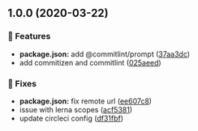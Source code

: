 ## 1.0.0 (2020-03-22)


### 🧩 Features

* **package.json:** add @commitlint/prompt ([37aa3dc](https://github.com/darkmatterjs/darkmatterjs/commit/37aa3dcb26fa6bbdc5390fe12348ba35c526daec))
* add commitizen and commitlint ([025aeed](https://github.com/darkmatterjs/darkmatterjs/commit/025aeedc573bab58aff1402a03372e3bcf009010))


### 🔧 Fixes

* **package.json:** fix remote url ([ee607c8](https://github.com/darkmatterjs/darkmatterjs/commit/ee607c8e085433270d105d9c8519754f63c91044))
* issue with lerna scopes ([acf5381](https://github.com/darkmatterjs/darkmatterjs/commit/acf5381130910333ab691b58bbbf4c3256019ffa))
* update circleci config ([df31fbf](https://github.com/darkmatterjs/darkmatterjs/commit/df31fbf11098d3db4ee09381a2e3d71b69908abb))
